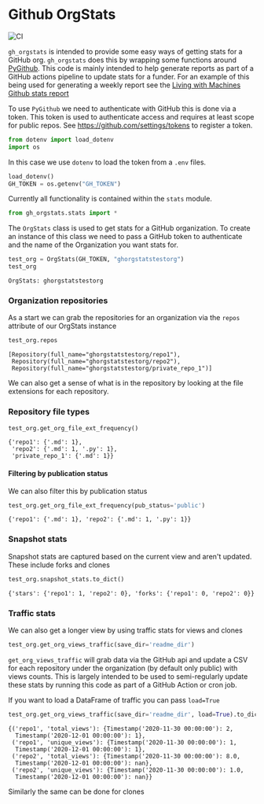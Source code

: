 # Github OrgStats



![CI](https://github.com/Living-with-machines/gh_orgstats/workflows/CI/badge.svg)

`gh_orgstats` is intended to provide some easy ways of getting stats for a GitHub org. `gh_orgstats` does this by wrapping some functions around [PyGithub](https://github.com/PyGithub/PyGithub). This code is mainly intended to help generate reports as part of a GitHub actions pipeline to update stats for a funder. For an example of this being used for generating a weekly report see the [Living with Machines Github stats report](https://github.com/Living-with-machines/github_stats_report)

To use `PyGithub` we need to authenticate with GitHub this is done via a token. This token is used to authenticate access and requires at least scope for public repos. See https://github.com/settings/tokens to register a token. 

```python
from dotenv import load_dotenv
import os
```

In this case we use `dotenv` to load the token from a `.env` files. 

```python
load_dotenv()
GH_TOKEN = os.getenv("GH_TOKEN")
```

Currently all functionality is contained within the `stats` module. 

```python
from gh_orgstats.stats import *
```

The `OrgStats` class is used to get stats for a GitHub organization. To create an instance of this class we need to pass a GitHub token to authenticate and the name of the Organization you want stats for. 

```python
test_org = OrgStats(GH_TOKEN, "ghorgstatstestorg")
test_org
```




    OrgStats: ghorgstatstestorg 



### Organization repositories 
As a start we can grab the repositories for an organization via the `repos` attribute of our OrgStats instance

```python
test_org.repos
```




    [Repository(full_name="ghorgstatstestorg/repo1"),
     Repository(full_name="ghorgstatstestorg/repo2"),
     Repository(full_name="ghorgstatstestorg/private_repo_1")]



We can also get a sense of what is in the repository by looking at the file extensions for each repository. 

### Repository file types

```python
test_org.get_org_file_ext_frequency()
```




    {'repo1': {'.md': 1},
     'repo2': {'.md': 1, '.py': 1},
     'private_repo_1': {'.md': 1}}



#### Filtering by publication status 

We can also filter this by publication status

```python
test_org.get_org_file_ext_frequency(pub_status='public')
```




    {'repo1': {'.md': 1}, 'repo2': {'.md': 1, '.py': 1}}



### Snapshot stats
Snapshot stats are captured based on the current view and aren't updated. These include forks and clones

```python
test_org.snapshot_stats.to_dict()
```




    {'stars': {'repo1': 1, 'repo2': 0}, 'forks': {'repo1': 0, 'repo2': 0}}



### Traffic stats
We can also get a longer view by using traffic stats for views and clones

```python
test_org.get_org_views_traffic(save_dir='readme_dir')
```

`get_org_views_traffic` will grab data via the GitHub api and update a CSV for each repository under the organization (by default only public) with views counts. This is largely intended to be used to semi-regularly update these stats by running this code as part of a GitHub Action or cron job.


If you want to load a DataFrame of traffic you can pass `load=True`

```python
test_org.get_org_views_traffic(save_dir='readme_dir', load=True).to_dict()
```




    {('repo1', 'total_views'): {Timestamp('2020-11-30 00:00:00'): 2,
      Timestamp('2020-12-01 00:00:00'): 1},
     ('repo1', 'unique_views'): {Timestamp('2020-11-30 00:00:00'): 1,
      Timestamp('2020-12-01 00:00:00'): 1},
     ('repo2', 'total_views'): {Timestamp('2020-11-30 00:00:00'): 8.0,
      Timestamp('2020-12-01 00:00:00'): nan},
     ('repo2', 'unique_views'): {Timestamp('2020-11-30 00:00:00'): 1.0,
      Timestamp('2020-12-01 00:00:00'): nan}}



Similarly the same can be done for clones
